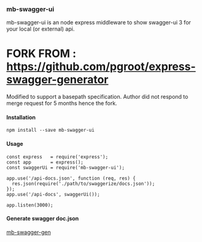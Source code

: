 ### mb-swagger-ui
mb-swagger-ui is an node express middleware to show swagger-ui 3 for your local (or external) api.

# FORK FROM : https://github.com/pgroot/express-swagger-generator

Modified to support a basepath specification. Author did not respond to merge request for 5 months hence the fork.

#### Installation

```
npm install --save mb-swagger-ui
```

#### Usage

```
const express   = require('express');
const app       = express();
const swaggerUi = require('mb-swagger-ui');

app.use('/api-docs.json', function (req, res) {
  res.json(require('./path/to/swaggerize/docs.json'));
});
app.use('/api-docs', swaggerUi());

app.listen(3000);

```

#### Generate swagger doc.json

[mb-swagger-gen](https://github.com/Lorune/mb-swagger-gen)